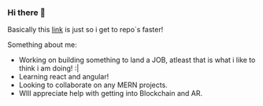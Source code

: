 ### Hi there 👋

Basically this <a href="https://github.com/Samcanes?tab=repositories">link</a> is just so i get to repo`s faster!

Something about me:

- Working on building something to land a JOB, atleast that is what i like to think i am doing! :|
- Learning react and angular!
- Looking to collaborate on any MERN projects.
- WIll appreciate help with getting into Blockchain and AR.

